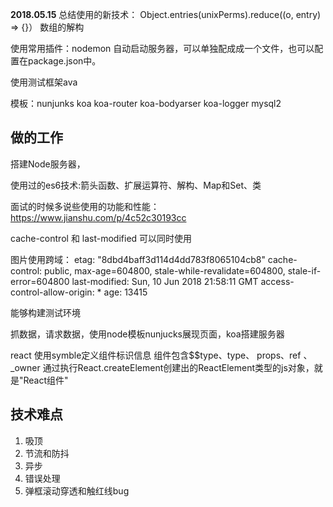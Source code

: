 **2018.05.15**
总结使用的新技术：
Object.entries(unixPerms).reduce((o, entry) => {}）
数组的解构


使用常用插件：nodemon 自动启动服务器，可以单独配成成一个文件，也可以配置在package.json中。

使用测试框架ava

模板：nunjunks koa koa-router koa-bodyarser koa-logger mysql2

## 做的工作
搭建Node服务器，

使用过的es6技术:箭头函数、扩展运算符、解构、Map和Set、类

面试的时候多说些使用的功能和性能：https://www.jianshu.com/p/4c52c30193cc


cache-control 和 last-modified 可以同时使用

图片使用跨域：
etag: "8dbd4baff3d114d4dd783f8065104cb8"
cache-control: public, max-age=604800, stale-while-revalidate=604800, stale-if-error=604800
last-modified: Sun, 10 Jun 2018 21:58:11 GMT
access-control-allow-origin: *
age: 13415       


能够构建测试环境

抓数据，请求数据，使用node模板nunjucks展现页面，koa搭建服务器

react 使用symble定义组件标识信息
组件包含$$type、type、 props、ref 、 _owner
通过执行React.createElement创建出的ReactElement类型的js对象，就是"React组件"

## 技术难点
1. 吸顶
2. 节流和防抖
3. 异步
4. 错误处理
5. 弹框滚动穿透和触红线bug
